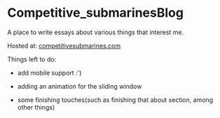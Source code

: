 # Competitive_submarinesBlog
A place to write essays about various things that interest me.

Hosted at: [competitivesubmarines.com](https://competitivesubmarines.com/)

Things left to do:   
- add mobile support :')

- adding an animation for the sliding window

- some finishing touches(such as finishing that about section, among other things)
